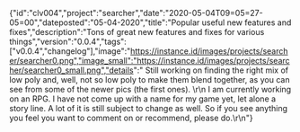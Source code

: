 {"id":"clv004","project":"searcher","date":"2020-05-04T09=05=27-05=00","dateposted":"05-04-2020","title":"Popular useful new features and fixes","description":"Tons of great new features and fixes for various things","version":"0.0.4","tags":["v0.0.4","changelog"],"image":"https://instance.id/images/projects/searcher/searcher0.png","image_small":"https://instance.id/images/projects/searcher/searcher0_small.png","details":"  Still working on finding the right mix of low poly and, well, not so low poly to make them blend together, as you can see from some of the newer pics (the first ones).  \\r\\n  I am currently working on an RPG. I have not come up with a name for my game yet, let alone a story line. A lot of it is still subject to change as well. So if you see anything you feel you want to comment on or recommend, please do.\\r\\n"}